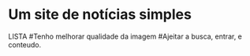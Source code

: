 # Um site de notícias simples

LISTA
#Tenho melhorar qualidade da imagem
#Ajeitar a busca, entrar, e conteudo.

